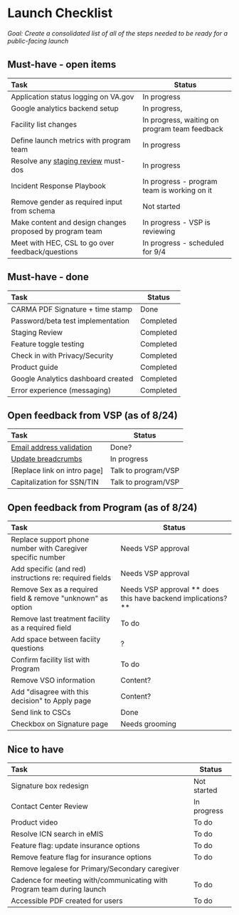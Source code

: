 # Launch Checklist

###### Goal: Create a consolidated list of all of the steps needed to be ready for a public-facing launch

## Must-have - open items
| Task     | Status |
| :----------- | ----------- |
| Application status logging on VA.gov| In progress |
| Google analytics backend setup | In progress, |
| Facility list changes | In progress, waiting on program team feedback |
| Define launch metrics with program team  |In progress | 
| Resolve any [staging review](https://github.com/department-of-veterans-affairs/va.gov-team/issues/12276) must-dos | In progress |
| Incident Response Playbook   | In progress - program team is working on it |
| Remove gender as required input from schema | Not started |
| Make content and design changes proposed by program team | In progress - VSP is reviewing |
| Meet with HEC, CSL to go over feedback/questions | In progress - scheduled for 9/4 |

## Must-have - done
| Task     | Status |
| :----------- | ----------- |
| CARMA PDF Signature + time stamp | Done |
| Password/beta test implementation | Completed |
| Staging Review | Completed |
| Feature toggle testing  | Completed    |
| Check in with Privacy/Security | Completed |
| Product guide | Completed |
| Google Analytics dashboard created   | Completed |
| Error experience (messaging)  | Completed  |


## Open feedback from VSP (as of 8/24)
| Task     | Status |
| :----------- | ----------- |
| [Email address validation](https://github.com/department-of-veterans-affairs/va.gov-team/issues/12585) | Done? |
| [Update breadcrumbs](https://github.com/department-of-veterans-affairs/va.gov-team/issues/12667) | In progress |
| [Replace link on intro page] | Talk to program/VSP|
| Capitalization for SSN/TIN | Talk to program/VSP |


## Open feedback from Program (as of 8/24)
| Task     | Status |
| :----------- | ----------- |
| Replace support phone number with Caregiver specific number | Needs VSP approval |
| Add specific (and red) instructions re: required fields | Needs VSP approval |
| Remove Sex as a required field & remove "unknown" as option | Needs VSP approval ** does this have backend implications? ** |
| Remove last treatment facility as a required field | To do |
| Add space between faciity questions | ? |
| Confirm facility list with Program | To do |
| Remove VSO information | Content? |
| Add "disagree with this decision" to Apply page | Content? |
| Send link to CSCs | Done |
| Checkbox on Signature page | Needs grooming |



## Nice to have
| Task     | Status |
| :----------- | ----------- |
| Signature box redesign | Not started |
| Contact Center Review   | In progress |
| Product video| To do |
| Resolve ICN search in eMIS | To do |
| Feature flag: update insurance options | To do |
| Remove feature flag for insurance options | To do |
| Remove legalese for Primary/Secondary caregiver |
| Cadence for meeting with/communicating with Program team during launch| To do  |
| Accessible PDF created for users | To do |


